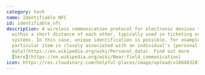 ```yaml
---
category: tech
name: Identifiable NFC
id: identifiable_nfc
description: A wireless communication protocol for electronic devices that are
  within a short distance of each other, typically used in ticketing or payment
  systems. In this case, unique identification is possible, for example if a
  particular item is closely associated with an individual's [personal
  data](https://en.wikipedia.org/wiki/Personal_data). Find out more
  [here](https://en.wikipedia.org/wiki/Near-field_communication)
icon: https://res.cloudinary.com/helpful-places/image/upload/v1664832811/dtpr-icons/tech/yellow/wave_fy4pn8.svg
---
```

